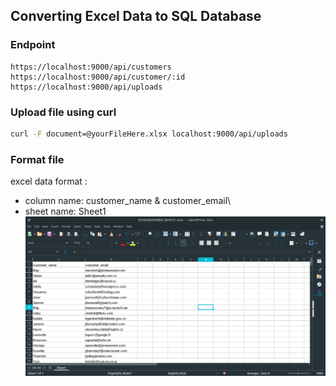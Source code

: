 ## Converting Excel Data to SQL Database

### Endpoint
```http
https://localhost:9000/api/customers
https://localhost:9000/api/customer/:id
https://localhost:9000/api/uploads
```

### Upload file using curl
```sh
curl -F document=@yourFileHere.xlsx localhost:9000/api/uploads
```

### Format file
excel data format :
- column name: customer_name & customer_email\
- sheet name: Sheet1
![image](/assets/image.png)